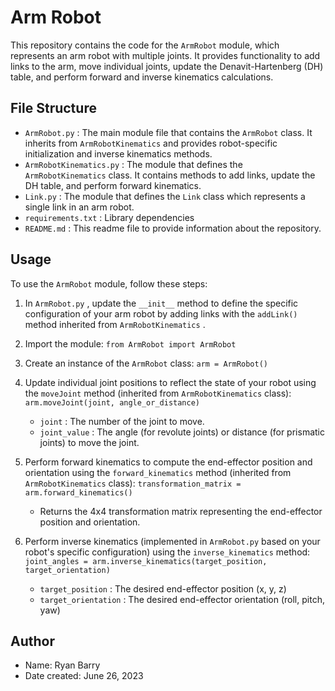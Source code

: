 # Arm Robot 

This repository contains the code for the  `ArmRobot`  module, which represents an arm robot with multiple joints. It provides functionality to add links to the arm, move individual joints, update the Denavit-Hartenberg (DH) table, and perform forward and inverse kinematics calculations.

## File Structure

-  `ArmRobot.py`  : The main module file that contains the  `ArmRobot`  class. It inherits from  `ArmRobotKinematics`  and provides robot-specific initialization and inverse kinematics methods.
-  `ArmRobotKinematics.py`  : The module that defines the  `ArmRobotKinematics`  class. It contains methods to add links, update the DH table, and perform forward kinematics. 
-  `Link.py` : The module that defines the  `Link`  class which represents a single link in an arm robot.  
-  `requirements.txt` : Library dependencies
-  `README.md`  : This readme file to provide information about the repository.

## Usage

To use the  `ArmRobot`  module, follow these steps:

1. In  `ArmRobot.py` , update the  `__init__`  method to define the specific configuration of your arm robot by adding links with the  `addLink()`  method inherited from  `ArmRobotKinematics` . 
2. Import the module:
 `from ArmRobot import ArmRobot` 
3. Create an instance of the  `ArmRobot`  class:
 `arm = ArmRobot()` 
4. Update individual joint positions to reflect the state of your robot using the  `moveJoint`  method (inherited from  `ArmRobotKinematics`  class):
 `arm.moveJoint(joint, angle_or_distance)` 
   -  `joint`  : The number of the joint to move.
   -  `joint_value`  : The angle (for revolute joints) or distance (for prismatic joints) to move the joint.
5. Perform forward kinematics to compute the end-effector position and orientation using the  `forward_kinematics`  method (inherited from  `ArmRobotKinematics`  class):
 `transformation_matrix = arm.forward_kinematics()` 
   - Returns the 4x4 transformation matrix representing the end-effector position and orientation.

6. Perform inverse kinematics (implemented in  `ArmRobot.py`  based on your robot's specific configuration) using the  `inverse_kinematics`  method:
 `joint_angles = arm.inverse_kinematics(target_position, target_orientation)` 
   -  `target_position`  : The desired end-effector position (x, y, z)
   -  `target_orientation`  : The desired end-effector orientation (roll, pitch, yaw)

## Author

- Name: Ryan Barry
- Date created: June 26, 2023
